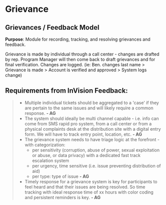 # Grievance

## Grievances / Feedback Model

**Purpose**: Module for recording, tracking, and resolving grievances and feedback.

Grievance is made by individual through a call center - changes are drafted by rep. Program Manager will then come back to draft grievances and for final verification. Changes are logged. \(ie: Ben. changes last name &gt; Grievance is made &gt; Account is verified and approved &gt; System logs change\)



## Requirements from InVision Feedback:

> * Multiple individual tickets should be aggregated to a 'case' if they are pertain to the same issues and will likely require a common response. **- AG**
> * The system should ideally be multi channel capable - i.e. info can come from SMS rapid pro system, from a call center or from a physical complaints desk at the distribution site with a digital entry form. We will have to track entry point, location, etc. **- AG**
> * The grievance system needs to have triage logic at the forefront - with categorization:
>   * per sensitivity \(corruption, abuse of power, sexual exploitation or abuse, or data privacy\) with a dedicated fast track escalation system
>   * per urgency, time sensitive \(i.e. issue preventing distribution of aid\)
>   * per type: type of issue **- AG**
> * Timely response for a grievance system is key for participants to feel heard and that their issues are being resolved. So time tracking with ideal response time of xx hours with color coding and persistent reminders is key. **- AG**


